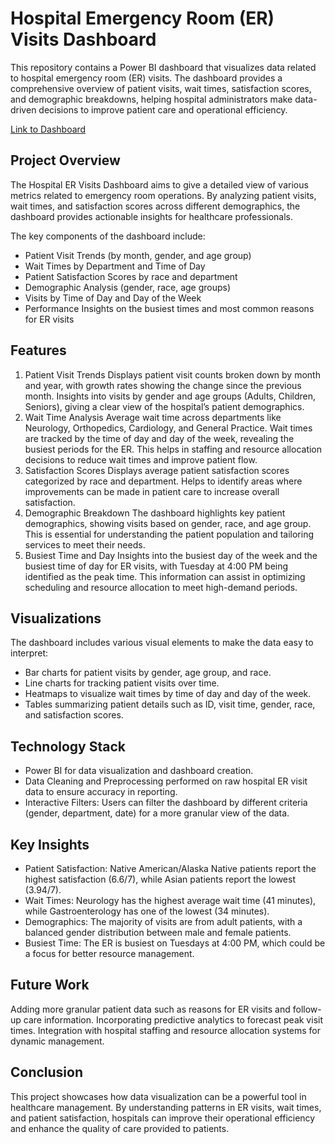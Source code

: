 # Hospital Emergency Room (ER) Visits Dashboard
This repository contains a Power BI dashboard that visualizes data related to hospital emergency room (ER) visits. The dashboard provides a comprehensive overview of patient visits, wait times, satisfaction scores, and demographic breakdowns, helping hospital administrators make data-driven decisions to improve patient care and operational efficiency.

[Link to Dashboard](https://app.powerbi.com/view?r=eyJrIjoiYmM5MDYwZDMtZjM0YS00MWZhLWE1NDgtOGMyNjlkMDQwYWIyIiwidCI6ImU5ODE4OTYxLTJkN2QtNGMwYS05ZGQ1LTI1MmRiYmM2ZWNkZiJ9)

## Project Overview
The Hospital ER Visits Dashboard aims to give a detailed view of various metrics related to emergency room operations. By analyzing patient visits, wait times, and satisfaction scores across different demographics, the dashboard provides actionable insights for healthcare professionals.

The key components of the dashboard include:

+ Patient Visit Trends (by month, gender, and age group)
+ Wait Times by Department and Time of Day
+ Patient Satisfaction Scores by race and department
+ Demographic Analysis (gender, race, age groups)
+ Visits by Time of Day and Day of the Week
+ Performance Insights on the busiest times and most common reasons for ER visits

## Features
 1. Patient Visit Trends
Displays patient visit counts broken down by month and year, with growth rates showing the change since the previous month.
Insights into visits by gender and age groups (Adults, Children, Seniors), giving a clear view of the hospital’s patient demographics.
  2. Wait Time Analysis
Average wait time across departments like Neurology, Orthopedics, Cardiology, and General Practice.
Wait times are tracked by the time of day and day of the week, revealing the busiest periods for the ER.
This helps in staffing and resource allocation decisions to reduce wait times and improve patient flow.
3. Satisfaction Scores
Displays average patient satisfaction scores categorized by race and department.
Helps to identify areas where improvements can be made in patient care to increase overall satisfaction.
4. Demographic Breakdown
The dashboard highlights key patient demographics, showing visits based on gender, race, and age group.
This is essential for understanding the patient population and tailoring services to meet their needs.
5. Busiest Time and Day
Insights into the busiest day of the week and the busiest time of day for ER visits, with Tuesday at 4:00 PM being identified as the peak time.
This information can assist in optimizing scheduling and resource allocation to meet high-demand periods.

## Visualizations
The dashboard includes various visual elements to make the data easy to interpret:

+ Bar charts for patient visits by gender, age group, and race.
+ Line charts for tracking patient visits over time.
+ Heatmaps to visualize wait times by time of day and day of the week.
+ Tables summarizing patient details such as ID, visit time, gender, race, and satisfaction scores.

## Technology Stack
+ Power BI for data visualization and dashboard creation.
+ Data Cleaning and Preprocessing performed on raw hospital ER visit data to ensure accuracy in reporting.
+ Interactive Filters: Users can filter the dashboard by different criteria (gender, department, date) for a more granular view of the data.

## Key Insights
+ Patient Satisfaction: Native American/Alaska Native patients report the highest satisfaction (6.6/7), while Asian patients report the lowest (3.94/7).
+ Wait Times: Neurology has the highest average wait time (41 minutes), while Gastroenterology has one of the lowest (34 minutes).
+ Demographics: The majority of visits are from adult patients, with a balanced gender distribution between male and female patients.
+ Busiest Time: The ER is busiest on Tuesdays at 4:00 PM, which could be a focus for better resource management.

## Future Work
Adding more granular patient data such as reasons for ER visits and follow-up care information.
Incorporating predictive analytics to forecast peak visit times.
Integration with hospital staffing and resource allocation systems for dynamic management.

## Conclusion
This project showcases how data visualization can be a powerful tool in healthcare management. By understanding patterns in ER visits, wait times, and patient satisfaction, hospitals can improve their operational efficiency and enhance the quality of care provided to patients.


